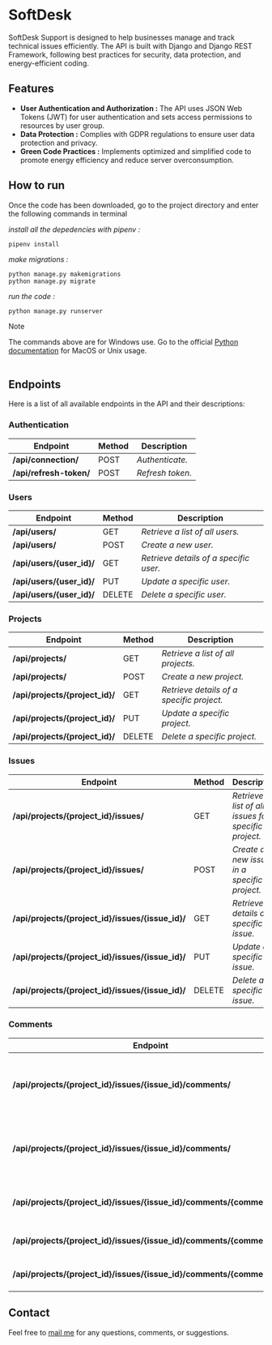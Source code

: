 # SoftDesk
 
SoftDesk Support is designed to help businesses manage and track technical issues efficiently. The API is built with Django and Django REST Framework, following best practices for security, data protection, and energy-efficient coding.

## Features

- **User Authentication and Authorization :** The API uses JSON Web Tokens (JWT) for user authentication and sets access permissions to resources by user group.
- **Data Protection :** Complies with GDPR regulations to ensure user data protection and privacy.
- **Green Code Practices :** Implements optimized and simplified code to promote energy efficiency and reduce server overconsumption.

## How to run
Once the code has been downloaded, go to the project directory and enter the following commands in terminal

*install all the depedencies with pipenv :*
```
pipenv install
```
*make migrations :*
```
python manage.py makemigrations
python manage.py migrate
```
*run the code :*
```
python manage.py runserver
```

> [!NOTE]
> The commands above are for Windows use. Go to the official [Python documentation](https://docs.python.org/3/tutorial/venv.html) for MacOS or Unix usage.
<br><br>

## Endpoints

Here is a list of all available endpoints in the API and their descriptions:

### Authentication
| **Endpoint**                             | **Method**      | **Description**                                                   |
|------------------------------------------|-----------------|-------------------------------------------------------------------|
| **/api/connection/**                     | POST            | *Authenticate.*                                                   |
| **/api/refresh-token/**                  | POST            | *Refresh token.*                                                  |

### Users
| **Endpoint**                             | **Method**      | **Description**                                                   |
|------------------------------------------|-----------------|-------------------------------------------------------------------|
| **/api/users/**                          | GET             | *Retrieve a list of all users.*                                   |
| **/api/users/**                          | POST            | *Create a new user.*                                              |
| **/api/users/{user_id}/**                | GET             | *Retrieve details of a specific user.*                            |
| **/api/users/{user_id}/**                | PUT             | *Update a specific user.*                                         |
| **/api/users/{user_id}/**                | DELETE          | *Delete a specific user.*                                         |

### Projects
| **Endpoint**                             | **Method**      | **Description**                                                   |
|------------------------------------------|-----------------|-------------------------------------------------------------------|
| **/api/projects/**                       | GET             | *Retrieve a list of all projects.*                                |
| **/api/projects/**                       | POST            | *Create a new project.*                                           |
| **/api/projects/{project_id}/**          | GET             | *Retrieve details of a specific project.*                         |
| **/api/projects/{project_id}/**          | PUT             | *Update a specific project.*                                      |
| **/api/projects/{project_id}/**          | DELETE          | *Delete a specific project.*                                      |

### Issues
| **Endpoint**                             | **Method**      | **Description**                                                   |
|------------------------------------------|-----------------|-------------------------------------------------------------------|
| **/api/projects/{project_id}/issues/**   | GET             | *Retrieve a list of all issues for a specific project.*           |
| **/api/projects/{project_id}/issues/**   | POST            | *Create a new issue in a specific project.*                       |
| **/api/projects/{project_id}/issues/{issue_id}/** | GET | *Retrieve details of a specific issue.*                           |
| **/api/projects/{project_id}/issues/{issue_id}/** | PUT | *Update a specific issue.*                                        |
| **/api/projects/{project_id}/issues/{issue_id}/** | DELETE | *Delete a specific issue.*                                        |

### Comments
| **Endpoint**                             | **Method**      | **Description**                                                   |
|------------------------------------------|-----------------|-------------------------------------------------------------------|
| **/api/projects/{project_id}/issues/{issue_id}/comments/** | GET  | *Retrieve a list of all comments for a specific issue.*           |
| **/api/projects/{project_id}/issues/{issue_id}/comments/** | POST | *Create a new comment on a specific issue.*                       |
| **/api/projects/{project_id}/issues/{issue_id}/comments/{comment_id}/** | GET | *Retrieve details of a specific comment.*                        |
| **/api/projects/{project_id}/issues/{issue_id}/comments/{comment_id}/** | PUT | *Update a specific comment.*                                      |
| **/api/projects/{project_id}/issues/{issue_id}/comments/{comment_id}/** | DELETE | *Delete a specific comment.*                                     |

## Contact
Feel free to [mail me](mailto:mas.ste@gmail.com) for any questions, comments, or suggestions.

